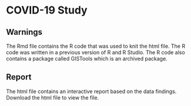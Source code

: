# COVID-19 Study

## Warnings
The Rmd file contains the R code that was used to knit the html file. The R code was written in a previous version of R and R Studio.
The R code also contains a package called GISTools which is an archived package. 

## Report
The html file contains an interactive report based on the data findings. Download the html file to view the file.

